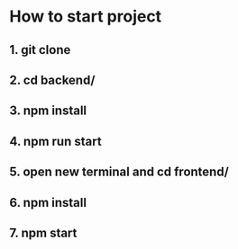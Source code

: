 # How to start project

## 1. git clone 

## 2. cd backend/

## 3. npm install

## 4. npm run start

## 5. open new terminal and cd frontend/

## 6. npm install

## 7. npm start
